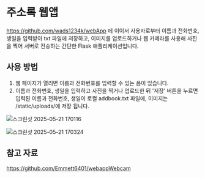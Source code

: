 # 주소록 웹앱 
 https://github.com/wads1234k/webApp 에 이이서 사용자로부터 이름과 전화번호, 생일을 입력받아 txt 파일에 저장하고, 이미지를 업로드하거나 웹 카메라를 사용해 사진을 찍어 서버로 전송하는 간단한 Flask 애플리케이션입니다.
 
 ## 사용 방법
1. 웹 페이지가 열리면 이름과 전화번호를 입력할 수 있는 폼이 있습니다.
2. 이름과 전화번호, 생일을 입력하고 사진을 찍거나 업로드한 뒤 '저장' 버튼을 누르면 입력된 이름과 전화번호, 생일이 로컬 addbook.txt 파일에, 이미지는 /static/uploads/에 저장 됩니다.

![스크린샷 2025-05-21 170116](https://github.com/user-attachments/assets/6dd19873-c092-4780-af49-2cf6ffc43b48)

![스크린샷 2025-05-21 170324](https://github.com/user-attachments/assets/1f4fdce4-5232-4b8f-b1dd-2ea28630e278)


## 참고 자료
https://github.com/Emmett6401/webappWebcam
